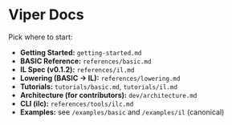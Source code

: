 <!--
File: docs/index.md
Purpose: Entry point for Viper documentation.
-->

# Viper Docs

Pick where to start:

- **Getting Started:** `getting-started.md`
- **BASIC Reference:** `references/basic.md`
- **IL Spec (v0.1.2):** `references/il.md`
- **Lowering (BASIC → IL):** `references/lowering.md`
- **Tutorials:** `tutorials/basic.md`, `tutorials/il.md`
- **Architecture (for contributors):** `dev/architecture.md`
- **CLI (ilc):** `references/tools/ilc.md`
- **Examples:** see `/examples/basic` and `/examples/il` (canonical)
